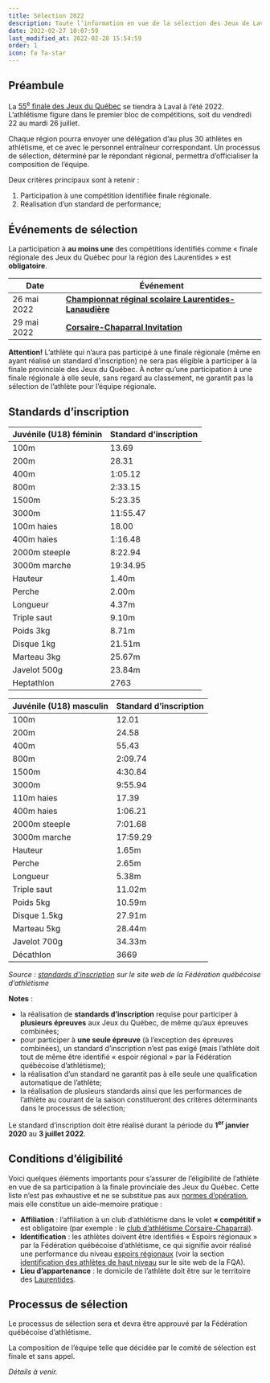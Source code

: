```yaml
---
title: Sélection 2022
description: Toute l’information en vue de la sélection des Jeux de Laval 2022.
date: 2022-02-27 10:07:59
last_modified_at: 2022-02-28 15:54:59
order: 1
icon: fa fa-star
---
```


## Préambule

La [55<sup>e</sup> finale des Jeux du Québec](https://laval2022.jeuxduquebec.com/fr/index.html) se tiendra à Laval à l’été 2022. L’athlétisme figure dans le premier bloc de compétitions, soit du vendredi 22 au mardi 26 juillet.

<!--more-->

Chaque région pourra envoyer une délégation d’au plus 30 athlètes en athlétisme, et ce avec le personnel entraîneur correspondant. Un processus de sélection, déterminé par le répondant régional, permettra d’officialiser la composition de l’équipe.

Deux critères principaux sont à retenir :

1. Participation à une compétition identifiée finale régionale.
2. Réalisation d’un standard de performance;

## Événements de sélection

La participation à **au moins une** des compétitions identifiés comme «&nbsp;finale régionale des Jeux du Québec pour la région des Laurentides&nbsp;» est **obligatoire**.

| Date         | Événement |
|--------------| --------- |
| 26 mai 2022  | [**Championnat réginal scolaire Laurentides-Lanaudière**](https://ll.rseq.ca/athletisme/) |
|  29 mai 2022 | [**Corsaire-Chaparral Invitation**](https://corsaire-chaparral.org/competitions/corsaire-chaparral-invitation/) |

**Attention!** L’athlète qui n’aura pas participé à une finale régionale (même en ayant réalisé un standard d’inscription) ne sera pas éligible à participer à la finale provinciale des Jeux du Québec.
À noter qu’une participation à une finale régionale à elle seule, sans regard au classement, ne garantit pas la sélection de l’athlète pour l’équipe régionale.

## Standards d’inscription

| Juvénile (U18) féminin | Standard d’inscription |
|------------------------|------------------------|
 | 100m                   | 13.69                  |
 | 200m                   | 28.31                  |
 | 400m                   | 1:05.12                |
 | 800m                   | 2:33.15                |
 | 1500m                  | 5:23.35                |
 | 3000m                  | 11:55.47               |
 | 100m haies             | 18.00                  |
 | 400m haies             | 1:16.48                |
 | 2000m steeple          | 8:22.94                |
 | 3000m marche           | 19:34.95               |
 | Hauteur                | 1.40m                  |
 | Perche                 | 2.00m                  |
 | Longueur               | 4.37m                  |
 | Triple saut            | 9.10m                  |
 | Poids 3kg              | 8.71m                  |
 | Disque 1kg             | 21.51m                 |
 | Marteau 3kg            | 25.67m                 |
 | Javelot 500g           | 23.84m                 |
 | Heptathlon             | 2763                   |


| Juvénile (U18) masculin | Standard d’inscription |
|-------------------------|------------------------|
| 100m                    | 12.01                  |
| 200m                    | 24.58                  |
| 400m                    | 55.43                  |
| 800m                    | 2:09.74                |
| 1500m                   | 4:30.84                |
| 3000m                   | 9:55.94                |
| 110m haies              | 17.39                  |
| 400m haies              | 1:06.21                |
| 2000m steeple           | 7:01.68                |
| 3000m marche            | 17:59.29               |
 | Hauteur                 | 1.65m                  |
 | Perche                  | 2.65m                  |
 | Longueur                | 5.38m                  |
| Triple saut             | 11.02m                 |
| Poids 5kg               | 10.59m                 |
| Disque 1.5kg            | 27.91m                 |
| Marteau 5kg             | 28.44m                 |
| Javelot 700g            | 34.33m                 |
| Décathlon               |  3669                  |

_Source : [standards d’inscription](https://www.athletisme-quebec.ca/medias/standards-inscription-jq-2022-et-equivalences.pdf) sur le site web de la Fédération québécoise d’athlétisme_

**Notes** :

- la réalisation de **standards d’inscription** requise pour participer à **plusieurs épreuves** aux Jeux du Québec, de même qu’aux épreuves combinées;
- pour participer à **une seule épreuve** (à l’exception des épreuves combinées), un standard d’inscription n’est pas exigé (mais l’athlète doit tout de même être identifié «&nbsp;espoir régional&nbsp;» par la Fédération québécoise d’athlétisme);
- la réalisation d’un standard ne garantit pas à elle seule une qualification automatique de l’athlète;
- la réalisation de plusieurs standards ainsi que les performances de l’athlète au courant de la saison constitueront des critères déterminants dans le processus de sélection;

Le standard d’inscription doit être réalisé durant la période du **1<sup>er</sup> janvier 2020** au **3 juillet 2022**.

## Conditions d’éligibilité

Voici quelques éléments importants pour s’assurer de l’éligibilité de l’athlète en vue de sa participation à la finale provinciale des Jeux du Québec.
Cette liste n’est pas exhaustive et ne se substitue pas aux [normes d’opération](http://www.jeuxduquebec.com/Normes_doperation-fr-29.php), mais elle constitue un aide-memoire pratique :

- **Affiliation** : l’affiliation à un club d’athlétisme dans le volet **«&nbsp;compétitif&nbsp;»** est obligatoire (par exemple : le [club d’athlétisme Corsaire-Chaparral](https://corsaire-chaparral.org)).
- **Identification** : les athlètes doivent être identifiés «&nbsp;Espoirs régionaux&nbsp;» par la Fédération québécoise d’athlétisme, ce qui signifie avoir réalisé une performance du niveau [espoirs régionaux](https://athletisme-quebec.ca/medias/normes-2021-niveau-espoirs-regionaux.pdf) (voir la section [identification des athlètes de haut niveau](https://athletisme-quebec.ca/programme-excellence-fqa) sur le site web de la FQA).
- **Lieu d’appartenance** : le domicile de l’athlète doit être sur le territoire des [Laurentides](http://www.jeuxduquebec.com/Region-34-Laurentides-fr-11.php).

## Processus de sélection

Le processus de sélection sera et devra être approuvé par la Fédération québécoise d’athlétisme.

La composition de l’équipe telle que décidée par le comité de sélection est finale et sans appel.

_Détails à venir._
